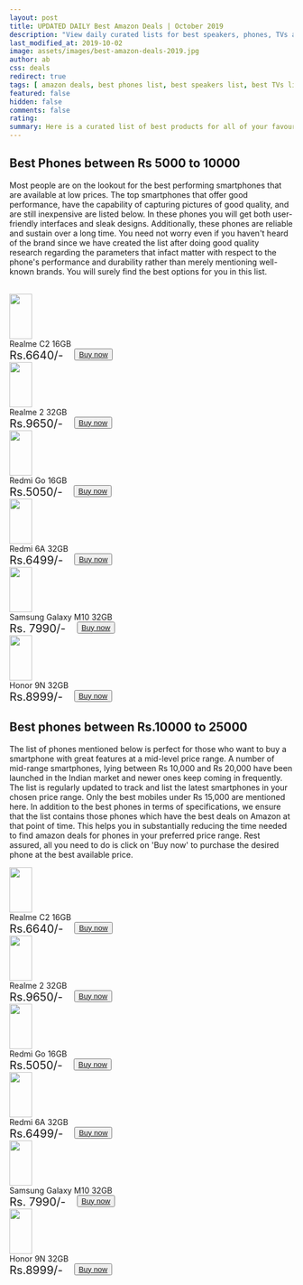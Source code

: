 ```yaml
---
layout: post
title: UPDATED DAILY Best Amazon Deals | October 2019
description: "View daily curated lists for best speakers, phones, TVs and many more categories offering the best deals on Amazon "
last_modified_at: 2019-10-02
image: assets/images/best-amazon-deals-2019.jpg
author: ab
css: deals
redirect: true
tags: [ amazon deals, best phones list, best speakers list, best TVs list ]
featured: false
hidden: false
comments: false
rating:
summary: Here is a curated list of best products for all of your favourite categories on Amazon. Browse through the lists of your choice and select those products which you find suitable based on your preference parameters. We monitor the latest products and update this list daily so that you can make informed decisions. In each of the lists, you will find sufficient detail about the product's performance across different parameters. You can check this information and then proceed to buy the product of your choice. So let's go ahead and start exploring.
---
```


## Best Phones between Rs 5000 to 10000

Most people are on the lookout for the best performing smartphones that are available at low prices. The top smartphones that offer good performance, have the capability of capturing pictures of good quality, and are still inexpensive are listed below. In these phones you will get both user-friendly interfaces and sleak designs. Additionally, these phones are reliable and sustain over a long time. You need not worry even if you haven't heard of the brand since we have created the list after doing good quality research regarding the parameters that infact matter with respect to the phone's performance and durability rather than merely mentioning well-known brands. You will surely find the best options for you in this list.

<br/>
<div class="deals-row">
<div class="deals-column">
<div class="deals-card">
<img src="http://rukmini1.flixcart.com/image/1024/720/jmi22kw0/mobile/x/e/9/realme-c1-rmx1811-original-imaf9e7c6pw23b6h.jpeg" style="width:40px; height:80px; align:middle;"/>
<div> Realme C2 16GB</div>
<div style="display:flex; flex-direction:row">
<div style="font-size: 20px"> Rs.6640/- </div>
<div style="padding-left: 20px"><button type="button"><a href="https://www.amazon.in/Realme-Diamond-Black-16GB-Storage/dp/B07RKWDL8B/ref=sr_1_3?crid=3E2V13AEXRMOQ"> Buy now </a> </button></div>
</div>
</div>
</div>
<div class="deals-column">
<div class="deals-card">
<img src="https://rukminim1.flixcart.com/image/128/128/jlcmavk0/mobile/y/f/8/realme-2-rmx805-original-imaf8hxyjcncbxpw.jpeg" style="width:40px; height:80px; align:middle"/>
<div> Realme 2 32GB</div>
<div style="display:flex; flex-direction:row">
<div style="font-size: 20px"> Rs.9650/- </div>
<div style="padding-left: 20px"><button type="button"><a href="https://www.amazon.in/REALME-Smartphone-Internal-storage-Black/dp/B07HQGTYVB/ref=sr_1_4?"> Buy now </a></button></div>
</div>
</div>
</div>
<div class="deals-column">
<div class="deals-card">
<img src="https://rukminim1.flixcart.com/image/352/352/j16qm4w0/mobile/f/z/y/mi-redmi-1s-mzb4123in-original-imaestgf6zh7h7jq.jpeg" style="width:40px; height:80px; align:middle"/>
<div> Redmi Go 16GB</div>
<div style="display:flex; flex-direction:row">
<div style="font-size: 20px"> Rs.5050/- </div>
<div style="padding-left: 20px"><button type="button"><a href="https://www.amazon.in/Redmi-Go-Black-16-RAM/dp/B07SRZSQYV/ref=sr_1_2?"> Buy now </a> </button></div>
</div>
</div>
</div>
<div class="deals-column">
<div class="deals-card">
<img src="https://rukminim1.flixcart.com/image/352/352/jefzonk0/mobile/k/w/g/mi-redmi-5a-mci3b-original-imaf34ccfrfsrhrr.jpeg" style="width:40px; height:80px; align:middle"/>
<div> Redmi 6A 32GB</div>
<div style="display:flex; flex-direction:row">
<div style="font-size: 20px"> Rs.6499/- </div>
<div style="padding-left: 20px"><button type="button"><a href="https://www.amazon.in/Redmi-6A-Black-32GB-Storage/dp/B07DJHR5C7/ref=sr_1_2?"> Buy now </a> </button></div>
</div>
</div>
</div>
<div class="deals-column">
<div class="deals-card">
<img src="https://m.media-amazon.com/images/I/613Os2k0a2L._AC_UY327_FMwebp_QL65_.jpg" style="width:40px; height:80px; align: middle"/>
<div> Samsung Galaxy M10 32GB</div>
<div style="display:flex; flex-direction:row">
<div style="font-size: 20px"> Rs. 7990/- </div>
<div style="padding-left: 20px"><button type="button"><a href="https://www.amazon.in/Samsung-Galaxy-Ocean-Blue-32GB/dp/B07HGH8JWQ/ref=sr_1_8?"> Buy now  </a></button></div>
</div>
</div>
</div>
<div class="deals-column">
<div class="deals-card">
<img src="https://rukminim1.flixcart.com/image/352/352/jpvihzk0/mobile/x/b/g/honor-9n-lld-al20-original-imafcysuxztcr4gz.jpeg" style="width:40px; height:80px; align: middle"/>
<div> Honor 9N 32GB</div>
<div style="display:flex; flex-direction:row">
<div style="font-size: 20px"> Rs.8999/- </div>
<div style="padding-left: 20px"><button type="button"><a href="https://www.amazon.in/Honor-9N-Sapphire-Blue-RAM/dp/B07JH1WZL5/ref=sr_1_7?"> Buy now </a> </button></div>
</div>
</div>
</div>
</div>

## Best phones between Rs.10000 to 25000

The list of phones mentioned below is perfect for those who want to buy a smartphone with great features at a mid-level price range. A number of mid-range smartphones, lying between Rs 10,000 and Rs 20,000  have been launched in the Indian market and newer ones keep coming in frequently. The list is regularly updated to track and list the latest smartphones in your chosen price range. Only the best mobiles under Rs 15,000 are mentioned here. In addition to the best phones in terms of specifications, we ensure that the list contains those phones which have the best deals on Amazon at that point of time. This helps you in substantially reducing the time needed to find amazon deals for phones in your preferred price range. Rest assured, all you need to do is click on 'Buy now' to purchase the desired phone at the best available price.

<div class="deals-row">
<div class="deals-column">
<div class="deals-card">
<img src="http://rukmini1.flixcart.com/image/1024/720/jmi22kw0/mobile/x/e/9/realme-c1-rmx1811-original-imaf9e7c6pw23b6h.jpeg" style="width:40px; height:80px; align:middle;"/>
<div> Realme C2 16GB</div>
<div style="display:flex; flex-direction:row">
<div style="font-size: 20px"> Rs.6640/- </div>
<div style="padding-left: 20px"><button type="button"><a href="https://www.amazon.in/Realme-Diamond-Black-16GB-Storage/dp/B07RKWDL8B/ref=sr_1_3?crid=3E2V13AEXRMOQ"> Buy now </a> </button></div>
</div>
</div>
</div>
<div class="deals-column">
<div class="deals-card">
<img src="https://rukminim1.flixcart.com/image/128/128/jlcmavk0/mobile/y/f/8/realme-2-rmx805-original-imaf8hxyjcncbxpw.jpeg" style="width:40px; height:80px; align:middle"/>
<div> Realme 2 32GB</div>
<div style="display:flex; flex-direction:row">
<div style="font-size: 20px"> Rs.9650/- </div>
<div style="padding-left: 20px"><button type="button"><a href="https://www.amazon.in/REALME-Smartphone-Internal-storage-Black/dp/B07HQGTYVB/ref=sr_1_4?"> Buy now </a></button></div>
</div>
</div>
</div>
<div class="deals-column">
<div class="deals-card">
<img src="https://rukminim1.flixcart.com/image/352/352/j16qm4w0/mobile/f/z/y/mi-redmi-1s-mzb4123in-original-imaestgf6zh7h7jq.jpeg" style="width:40px; height:80px; align:middle"/>
<div> Redmi Go 16GB</div>
<div style="display:flex; flex-direction:row">
<div style="font-size: 20px"> Rs.5050/- </div>
<div style="padding-left: 20px"><button type="button"><a href="https://www.amazon.in/Redmi-Go-Black-16-RAM/dp/B07SRZSQYV/ref=sr_1_2?"> Buy now </a> </button></div>
</div>
</div>
</div>
<div class="deals-column">
<div class="deals-card">
<img src="https://rukminim1.flixcart.com/image/352/352/jefzonk0/mobile/k/w/g/mi-redmi-5a-mci3b-original-imaf34ccfrfsrhrr.jpeg" style="width:40px; height:80px; align:middle"/>
<div> Redmi 6A 32GB</div>
<div style="display:flex; flex-direction:row">
<div style="font-size: 20px"> Rs.6499/- </div>
<div style="padding-left: 20px"><button type="button"><a href="https://www.amazon.in/Redmi-6A-Black-32GB-Storage/dp/B07DJHR5C7/ref=sr_1_2?"> Buy now </a> </button></div>
</div>
</div>
</div>
<div class="deals-column">
<div class="deals-card">
<img src="https://m.media-amazon.com/images/I/613Os2k0a2L._AC_UY327_FMwebp_QL65_.jpg" style="width:40px; height:80px; align: middle"/>
<div> Samsung Galaxy M10 32GB</div>
<div style="display:flex; flex-direction:row">
<div style="font-size: 20px"> Rs. 7990/- </div>
<div style="padding-left: 20px"><button type="button"><a href="https://www.amazon.in/Samsung-Galaxy-Ocean-Blue-32GB/dp/B07HGH8JWQ/ref=sr_1_8?"> Buy now  </a></button></div>
</div>
</div>
</div>
<div class="deals-column">
<div class="deals-card">
<img src="https://rukminim1.flixcart.com/image/352/352/jpvihzk0/mobile/x/b/g/honor-9n-lld-al20-original-imafcysuxztcr4gz.jpeg" style="width:40px; height:80px; align: middle"/>
<div> Honor 9N 32GB</div>
<div style="display:flex; flex-direction:row">
<div style="font-size: 20px"> Rs.8999/- </div>
<div style="padding-left: 20px"><button type="button"><a href="https://www.amazon.in/Honor-9N-Sapphire-Blue-RAM/dp/B07JH1WZL5/ref=sr_1_7?"> Buy now </a> </button></div>
</div>
</div>
</div>
</div>
<!--
## Best Speakers under Rs.5000

## Best Speakers in moderate price range

## Best TVs
-->

